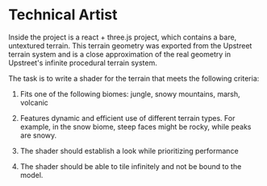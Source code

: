 # Technical Artist

Inside the project is a react + three.js project, which contains a bare, untextured terrain. This terrain geometry was exported from the Upstreet terrain system and is a close approximation of the real geometry in Upstreet's infinite procedural terrain system.

The task is to write a shader for the terrain that meets the following criteria:

1. Fits one of the following biomes: jungle, snowy mountains, marsh, volcanic

2. Features dynamic and efficient use of different terrain types. For example, in the snow biome, steep faces might be rocky, while peaks are snowy.

3. The shader should establish a look while prioritizing performance 

4. The shader should be able to tile infinitely and not be bound to the model.
